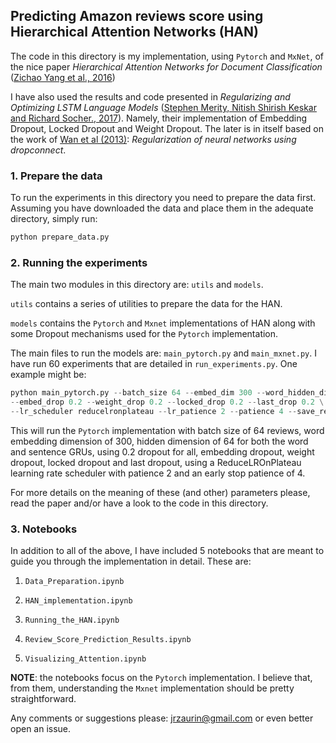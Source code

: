 ## Predicting Amazon reviews score using Hierarchical Attention Networks (HAN)

The code in this directory is my implementation, using `Pytorch` and `MxNet`,
of the nice paper *Hierarchical Attention Networks for Document
Classification* ([Zichao Yang et al.,
2016](https://www.cs.cmu.edu/~./hovy/papers/16HLT-hierarchical-attention-networks.pdf))

I have also used the results and code presented in *Regularizing and
Optimizing LSTM Language Models* ([Stephen Merity, Nitish Shirish Keskar and
Richard Socher., 2017](https://arxiv.org/pdf/1708.02182.pdf)). Namely, their
implementation of Embedding Dropout, Locked Dropout and Weight Dropout. The
later is in itself based on the work of [Wan et al
(2013)](http://yann.lecun.com/exdb/publis/pdf/wan-icml-13.pdf):
*Regularization of neural networks using dropconnect*.


### 1. Prepare the data

To run the experiments in this directory you need to prepare the data first.
Assuming you have downloaded the data and place them in the adequate
directory, simply run:

```python
python prepare_data.py
```

### 2. Running the experiments

The main two modules in this directory are: `utils` and `models`.

`utils` contains a series of utilities to prepare the data for the HAN.

`models` contains the `Pytorch` and `Mxnet` implementations of HAN along with some Dropout mechanisms used for the `Pytorch` implementation.

The main files to run the models are: `main_pytorch.py` and `main_mxnet.py`. I
have run 60 experiments that are detailed in `run_experiments.py`. One example
might be:

```python
python main_pytorch.py --batch_size 64 --embed_dim 300 --word_hidden_dim 64 --sent_hidden_dim 64 \
--embed_drop 0.2 --weight_drop 0.2 --locked_drop 0.2 --last_drop 0.2 \
--lr_scheduler reducelronplateau --lr_patience 2 --patience 4 --save_results
```

This will run the `Pytorch` implementation with batch size of 64 reviews, word
embedding dimension of 300, hidden dimension of 64 for both the word and
sentence GRUs, using 0.2 dropout for all, embedding dropout, weight dropout,
locked dropout and last dropout, using a ReduceLROnPlateau learning rate
scheduler with patience 2 and an early stop patience of 4.

For more details on the meaning of these (and other) parameters please, read
the paper and/or have a look to the code in this directory.

### 3. Notebooks

In addition to all of the above, I have included 5 notebooks that are meant to
guide you through the implementation in detail. These are:

1. `Data_Preparation.ipynb`

2. `HAN_implementation.ipynb`

3. `Running_the_HAN.ipynb`

4. `Review_Score_Prediction_Results.ipynb`

5. `Visualizing_Attention.ipynb`

**NOTE**: the notebooks focus on the `Pytorch` implementation. I believe that,
from them, understanding the `Mxnet` implementation should be pretty
straightforward.

Any comments or suggestions please: jrzaurin@gmail.com or even better open an issue.